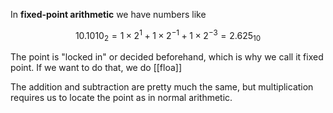 In **fixed-point arithmetic** we have numbers like

$$
10.1010_2 = 1\times 2^1 + 1\times 2^{-1} + 1\times 2^{-3} = 2.625_{10}
$$

The point is "locked in" or decided beforehand, which is why we call it fixed point. If we want to do that, we do [[floa]]

The addition and subtraction are pretty much the same, but multiplication requires us to locate the point as in normal arithmetic.
